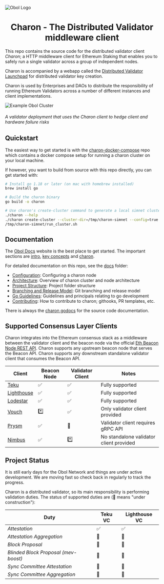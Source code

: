 ![Obol Logo](https://obol.tech/obolnetwork.png)

<h1 align="center">Charon - The Distributed Validator middleware client</h1>
<!-- [![Tag](https://img.shields.io/github/tag/obolnetwork/charon.svg)](https://github.com/obolnetwork/charon/releases/)
[![License](https://img.shields.io/github/license/obolnetwork/charon.svg)](LICENSE)
[![GoDoc](https://godoc.org/github.com/obolnetwork/charon?status.svg)](https://godoc.org/github.com/obolnetwork/charon)
![Lint](https://github.com/obolnetwork/charon/workflows/golangci-lint/badge.svg)
[![Go Report Card](https://goreportcard.com/badge/github.com/obolnetwork/charon)](https://goreportcard.com/report/github.com/obolnetwork/charon) -->

This repo contains the source code for the distributed validator client *Charon*; a HTTP middleware client for Ethereum Staking that enables you to safely run a single validator across a group of independent nodes.

Charon is accompanied by a webapp called the [Distributed Validator Launchpad](https://github.com/obolnetwork/dv-launchpad) for distributed validator key creation.

Charon is used by Enterprises and DAOs to distribute the responsibility of running Ethereum Validators across a number of different instances and client implementations.

![Example Obol Cluster](https://obol.tech/ObolCluster.png)
###### A validator deployment that uses the Charon client to hedge client and hardware failure risks

## Quickstart

The easiest way to get started is with the [charon-docker-compose](https://github.com/ObolNetwork/charon-docker-compose) repo
which contains a docker compose setup for running a charon cluster on your local machine.

If however, you want to build from source with this repo directly, you can get started with:
```bash
# Install go 1.18 or later (on mac with homebrew installed)
brew install go

# Build the charon binary
go build -o charon

# Use charon's create-cluster command to generate a local simnet cluster.
./charon --help
./charon create-cluster --cluster-dir=/tmp/charon-simnet --config=true --config-simnet
/tmp/charon-simnet/run_cluster.sh
```

## Documentation

The [Obol Docs](https://docs.obol.tech/) website is the best place to get started.
The important sections are [intro](https://docs.obol.tech/docs/intro),
[key concepts](https://docs.obol.tech/docs/key-concepts) and [charon](https://docs.obol.tech/docs/dv/introducing-charon).

For detailed documentation on this repo, see the [docs](docs) folder:
- [Configuration](configuration.md): Configuring a charon node
- [Architecture](architecture.md): Overview of charon cluster and node architecture
- [Project Structure](structure.md): Project folder structure
- [Branching and Release Model](branching.md): Git branching and release model
- [Go Guidelines](goguidelines.md): Guidelines and principals relating to go development
- [Contributing](contributing.md): How to contribute to charon; githooks, PR templates, etc.

There is always the [charon godocs](https://pkg.go.dev/github.com/obolnetwork/charon) for the source code documentation.

## Supported Consensus Layer Clients

Charon integrates into the Ethereum consensus stack as a middleware between the validator client
and the beacon node via the official [Eth Beacon Node REST API](https://ethereum.github.io/beacon-APIs/#/).
Charon supports any upstream beacon node that serves the Beacon API.
Charon supports any downstream standalone validator client that consumes the Beacon API.

| Client                                            | Beacon Node | Validator Client | Notes                                   |
|---------------------------------------------------|-------------|------------------|-----------------------------------------|
| [Teku](https://github.com/ConsenSys/teku)         | ✅           | ✅                | Fully supported                         |
| [Lighthouse](https://github.com/sigp/lighthouse)  | ✅           | ✅                | Fully supported                         |
| [Lodestar](https://github.com/ChainSafe/lodestar) | ✅           | ✅                | Fully supported                         |
| [Vouch](https://github.com/attestantio/vouch)     | *️⃣         | ✅                | Only validator client provided          |
| [Prysm](https://github.com/prysmaticlabs/prysm)   | ✅           | 🛑               | Validator client requires gRPC API      |
| [Nimbus](https://github.com/status-im/nimbus-eth2) | ✅           | *️⃣              | No standalone validator client provided |

## Project Status

It is still early days for the Obol Network and things are under active development.
We are moving fast so check back in regularly to track the progress.

Charon is a distributed validator, so its main responsibility is performing validation duties.
The status of supported duties are (🚧 means "under construction"):

| Duty | Teku VC | Lighthouse VC |
|------|--------|---------------|
| *Attestation* | ✅      | ✅             |
| *Attestation Aggregation* | 🚧     | 🚧            |
| *Block Proposal* | 🚧     | 🚧            |
| *Blinded Block Proposal (mev-boost)* | 🚧     | 🚧            |
| *Sync Committee Attestation* | 🚧     | 🚧            |
| *Sync Committee Aggregation* | 🚧     | 🚧            |
